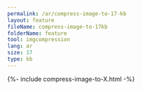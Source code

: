 ```yaml
---
permalink: /ar/compress-image-to-17-kb
layout: feature
fileName: compress-image-to-17kb
folderName: feature
tool: imgcompression
lang: ar
size: 17
type: kb
---
```


{%- include compress-image-to-X.html -%}
